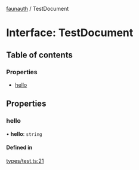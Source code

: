 [faunauth](../index.md) / TestDocument

# Interface: TestDocument

## Table of contents

### Properties

- [hello](TestDocument.md#hello)

## Properties

### hello

• **hello**: `string`

#### Defined in

[types/test.ts:21](https://github.com/alexnitta/faunauth/blob/5138961/src/types/test.ts#L21)
